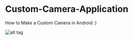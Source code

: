 # Custom-Camera-Application
How to Make a Custom Camera in Android :) 

![alt tag](https://s30.postimg.org/ga16u0wjl/image1.jpg)


